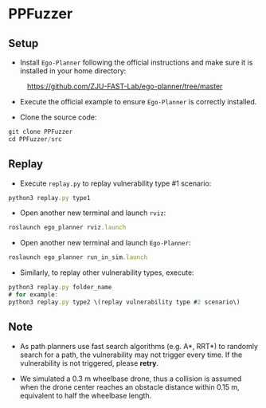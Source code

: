 # PPFuzzer 


## Setup

- Install `Ego-Planner` following the official instructions and make sure it is installed in your home directory:  

  &emsp;<https://github.com/ZJU-FAST-Lab/ego-planner/tree/master>

- Execute the official example to ensure `Ego-Planner` is correctly installed.

- Clone the source code:

```javascript
git clone PPFuzzer
cd PPFuzzer/src
```


## Replay 

- Execute `replay.py` to replay vulnerability type #1 scenario:
```javascript
python3 replay.py type1
```

- Open another new terminal and launch `rviz`:
```javascript
roslaunch ego_planner rviz.launch
```

- Open another new terminal and launch `Ego-Planner`:
```javascript
roslaunch ego_planner run_in_sim.launch
```

- Similarly, to replay other vulnerability types, execute:
```javascript
python3 replay.py folder_name
# for example:
python3 replay.py type2 \(replay vulnerability type #2 scenario\)
```

## Note
- As path planners use fast search algorithms (e.g. A*, RRT*) to randomly search for a path, the vulnerability may not trigger every time. 
If the vulnerability is not triggered, please **retry**.

- We simulated a 0.3 m wheelbase drone, thus a collision is assumed when the drone center reaches an obstacle distance within 0.15 m, equivalent to half the wheelbase length.